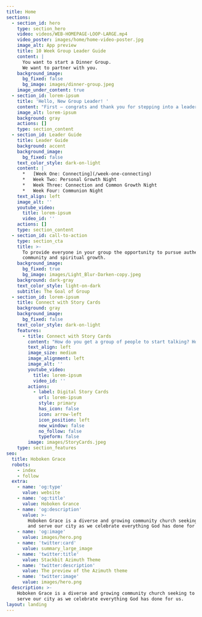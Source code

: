 ```yaml
---
title: Home
sections:
  - section_id: hero
    type: section_hero
    video: videos/WEB-HOMEPAGE-LOOP-LARGE.mp4
    video_poster: images/home/home-video-poster.jpg
    image_alt: App preview
    title: 10 Week Group Leader Guide
    content: |
      You want to start a Dinner Group.
      We want to partner with you.
    background_image:
      bg_fixed: false
      bg_image: images/dinner-group.jpeg
    image_under_content: true
  - section_id: lorem-ipsum
    title: 'Hello, New Group Leader! '
    content: "First – congrats and thank you for stepping into a leadership role at Hoboken Grace. Dinner Group is vital to building our community, and you — our Dinner Group Leaders — are vital to our mission of helping people find their way back to God.\_\n\nAfter ten years, we’ve learned and heard a thing or two that we think can help you as a leader and help your group, too. This guide is designed to partner with you through the first ten weeks of your group until you get confident to set your own plan.\_ Our goal in this is to give you the margin to develop relationships within your group and less on worrying what’s coming next.\_\n\nThis is just a beta so be sure to stop back frequently as we’ll be posting new content designed just for you. Don’t see what you’re looking for? Reach out to\_[dinnergroups@hobokengrace.com](mailto:X@hobokengrace.com)\_so we can better support you.\n\nWelcome to the Team!\n"
    image_alt: lorem-ipsum
    background: gray
    actions: []
    type: section_content
  - section_id: Leader Guide
    title: Leader Guide
    background: accent
    background_image:
      bg_fixed: false
    text_color_style: dark-on-light
    content: |
      *   [Week One: Connecting](/week-one-connecting)
      *   Week Two: Personal Growth Night
      *   Week Three: Connection and Common Growth Night
      *   Week Four: Communion Night
    text_align: left
    image_alt: ''
    youtube_video:
      title: lorem-ipsum
      video_id: ''
    actions: []
    type: section_content
  - section_id: call-to-action
    type: section_cta
    title: >-
      To provide everyone in your group the opportunity to pursue authentic
      community and spiritual growth.
    background_image:
      bg_fixed: true
      bg_image: images/Light_Blur-Darken-copy.jpeg
    background: dark-gray
    text_color_style: light-on-dark
    subtitle: The Goal of Group
  - section_id: lorem-ipsum
    title: Connect with Story Cards
    background: gray
    background_image:
      bg_fixed: false
    text_color_style: dark-on-light
    features:
      - title: Connect with Story Cards
        content: "How do you get a group of people to start talking? How do you get them to start being real? Story Cards are an exciting way to encourage people to share about their lives and spiritual journeys. You’ll be surprised by how Story Cards draw your group into deeper reflection and more meaningful conversations.\n\n*   Ask each person to pick a card that describes their response to this question:\_**Which picture best represents how you think or feel about beginning this group?\_**\n\n*   Go around and have everyone share the number of the card they chose and explain why they picked the card they did.\_\n\n*   If you are meeting online, have the member share the number of the card they chose so you can share your screen so everyone can see which number they chose.\n"
        text_align: left
        image_size: medium
        image_alignment: left
        image_alt: ''
        youtube_video:
          title: lorem-ipsum
          video_id: ''
        actions:
          - label: Digital Story Cards
            url: lorem-ipsum
            style: primary
            has_icon: false
            icon: arrow-left
            icon_position: left
            new_window: false
            no_follow: false
            typeform: false
        image: images/StoryCards.jpeg
    type: section_features
seo:
  title: Hoboken Grace
  robots:
    - index
    - follow
  extra:
    - name: 'og:type'
      value: website
    - name: 'og:title'
      value: Hoboken Grance
    - name: 'og:description'
      value: >-
        Hoboken Grace is a diverse and growing community church seeking to love
        and serve our city as we celebrate everything God has done for us.
    - name: 'og:image'
      value: images/hero.png
    - name: 'twitter:card'
      value: summary_large_image
    - name: 'twitter:title'
      value: Stackbit Azimuth Theme
    - name: 'twitter:description'
      value: The preview of the Azimuth theme
    - name: 'twitter:image'
      value: images/hero.png
  description: >-
    Hoboken Grace is a diverse and growing community church seeking to love and
    serve our city as we celebrate everything God has done for us.
layout: landing
---
```

